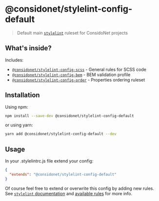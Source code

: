 # @considonet/stylelint-config-default

> Default main [`stylelint`](https://github.com/stylelint/stylelint) ruleset for ConsidoNet projects

## What's inside?

Includes:
- [`@considonet/stylelint-config-scss`](https://github.com/considonet/stylelint-config-scss) - General rules for SCSS code
- [`@considonet/stylelint-config-bem`](https://github.com/considonet/stylelint-config-bem) - BEM validation profile
- [`@considonet/stylelint-config-order`](https://github.com/considonet/stylelint-config-order) - Properties ordering ruleset

## Installation

Using npm:

```sh
npm install --save-dev @considonet/stylelint-config-default
```

or using yarn:

```sh
yarn add @considonet/stylelint-config-default --dev
```

## Usage

In your .stylelintrc.js file extend your config:

```json
{ 
  "extends": "@considonet/stylelint-config-default"
}
```

Of course feel free to extend or overwrite this config by adding new rules. See [`stylelint` documentation](https://stylelint.io/user-guide/configuration) and [available rules](https://stylelint.io/user-guide/rules) for more info.
